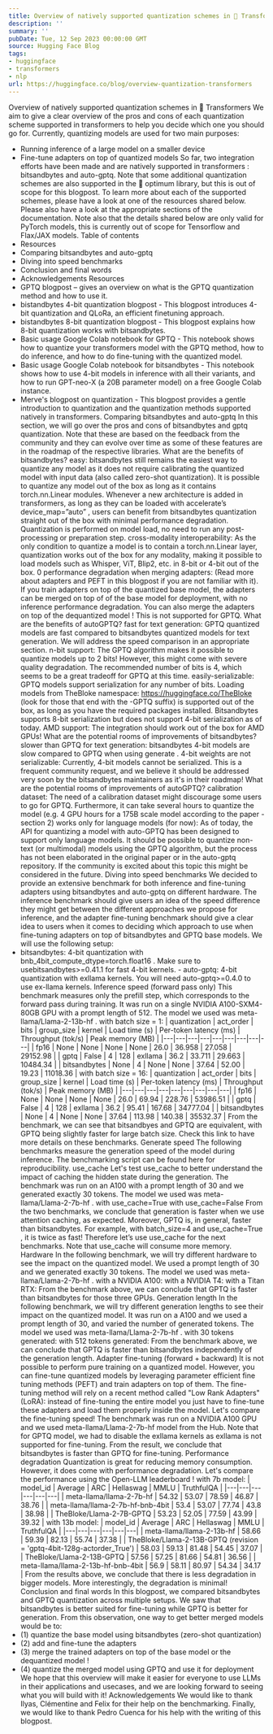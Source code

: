 ```yaml
---
title: Overview of natively supported quantization schemes in 🤗 Transformers
description: ''
summary: ''
pubDate: Tue, 12 Sep 2023 00:00:00 GMT
source: Hugging Face Blog
tags:
- huggingface
- transformers
- nlp
url: https://huggingface.co/blog/overview-quantization-transformers
---
```


Overview of natively supported quantization schemes in 🤗 Transformers
We aim to give a clear overview of the pros and cons of each quantization scheme supported in transformers to help you decide which one you should go for.
Currently, quantizing models are used for two main purposes:
- Running inference of a large model on a smaller device
- Fine-tune adapters on top of quantized models
So far, two integration efforts have been made and are natively supported in transformers : bitsandbytes and auto-gptq. Note that some additional quantization schemes are also supported in the 🤗 optimum library, but this is out of scope for this blogpost.
To learn more about each of the supported schemes, please have a look at one of the resources shared below. Please also have a look at the appropriate sections of the documentation.
Note also that the details shared below are only valid for PyTorch
models, this is currently out of scope for Tensorflow and Flax/JAX models.
Table of contents
- Resources
- Comparing bitsandbytes and auto-gptq
- Diving into speed benchmarks
- Conclusion and final words
- Acknowledgements
Resources
- GPTQ blogpost – gives an overview on what is the GPTQ quantization method and how to use it.
- bistandbytes 4-bit quantization blogpost - This blogpost introduces 4-bit quantization and QLoRa, an efficient finetuning approach.
- bistandbytes 8-bit quantization blogpost - This blogpost explains how 8-bit quantization works with bitsandbytes.
- Basic usage Google Colab notebook for GPTQ - This notebook shows how to quantize your transformers model with the GPTQ method, how to do inference, and how to do fine-tuning with the quantized model.
- Basic usage Google Colab notebook for bitsandbytes - This notebook shows how to use 4-bit models in inference with all their variants, and how to run GPT-neo-X (a 20B parameter model) on a free Google Colab instance.
- Merve's blogpost on quantization - This blogpost provides a gentle introduction to quantization and the quantization methods supported natively in transformers.
Comparing bitsandbytes and auto-gptq
In this section, we will go over the pros and cons of bitsandbytes and gptq quantization. Note that these are based on the feedback from the community and they can evolve over time as some of these features are in the roadmap of the respective libraries.
What are the benefits of bitsandbytes?
easy: bitsandbytes still remains the easiest way to quantize any model as it does not require calibrating the quantized model with input data (also called zero-shot quantization). It is possible to quantize any model out of the box as long as it contains torch.nn.Linear
modules. Whenever a new architecture is added in transformers, as long as they can be loaded with accelerate’s device_map=”auto”
, users can benefit from bitsandbytes quantization straight out of the box with minimal performance degradation. Quantization is performed on model load, no need to run any post-processing or preparation step.
cross-modality interoperability: As the only condition to quantize a model is to contain a torch.nn.Linear
layer, quantization works out of the box for any modality, making it possible to load models such as Whisper, ViT, Blip2, etc. in 8-bit or 4-bit out of the box.
0 performance degradation when merging adapters: (Read more about adapters and PEFT in this blogpost if you are not familiar with it). If you train adapters on top of the quantized base model, the adapters can be merged on top of of the base model for deployment, with no inference performance degradation. You can also merge the adapters on top of the dequantized model ! This is not supported for GPTQ.
What are the benefits of autoGPTQ?
fast for text generation: GPTQ quantized models are fast compared to bitsandbytes quantized models for text generation. We will address the speed comparison in an appropriate section.
n-bit support: The GPTQ algorithm makes it possible to quantize models up to 2 bits! However, this might come with severe quality degradation. The recommended number of bits is 4, which seems to be a great tradeoff for GPTQ at this time.
easily-serializable: GPTQ models support serialization for any number of bits. Loading models from TheBloke namespace: https://huggingface.co/TheBloke (look for those that end with the -GPTQ
suffix) is supported out of the box, as long as you have the required packages installed. Bitsandbytes supports 8-bit serialization but does not support 4-bit serialization as of today.
AMD support: The integration should work out of the box for AMD GPUs!
What are the potential rooms of improvements of bitsandbytes?
slower than GPTQ for text generation: bitsandbytes 4-bit models are slow compared to GPTQ when using generate
.
4-bit weights are not serializable: Currently, 4-bit models cannot be serialized. This is a frequent community request, and we believe it should be addressed very soon by the bitsandbytes maintainers as it's in their roadmap!
What are the potential rooms of improvements of autoGPTQ?
calibration dataset: The need of a calibration dataset might discourage some users to go for GPTQ. Furthermore, it can take several hours to quantize the model (e.g. 4 GPU hours for a 175B scale model according to the paper - section 2)
works only for language models (for now): As of today, the API for quantizing a model with auto-GPTQ has been designed to support only language models. It should be possible to quantize non-text (or multimodal) models using the GPTQ algorithm, but the process has not been elaborated in the original paper or in the auto-gptq repository. If the community is excited about this topic this might be considered in the future.
Diving into speed benchmarks
We decided to provide an extensive benchmark for both inference and fine-tuning adapters using bitsandbytes and auto-gptq on different hardware. The inference benchmark should give users an idea of the speed difference they might get between the different approaches we propose for inference, and the adapter fine-tuning benchmark should give a clear idea to users when it comes to deciding which approach to use when fine-tuning adapters on top of bitsandbytes and GPTQ base models.
We will use the following setup:
- bitsandbytes: 4-bit quantization with
bnb_4bit_compute_dtype=torch.float16
. Make sure to usebitsandbytes>=0.41.1
for fast 4-bit kernels. - auto-gptq: 4-bit quantization with exllama kernels. You will need
auto-gptq>=0.4.0
to use ex-llama kernels.
Inference speed (forward pass only)
This benchmark measures only the prefill step, which corresponds to the forward pass during training. It was run on a single NVIDIA A100-SXM4-80GB GPU with a prompt length of 512. The model we used was meta-llama/Llama-2-13b-hf
.
with batch size = 1:
| quantization | act_order | bits | group_size | kernel | Load time (s) | Per-token latency (ms) | Throughput (tok/s) | Peak memory (MB) |
|---|---|---|---|---|---|---|---|---|
| fp16 | None | None | None | None | 26.0 | 36.958 | 27.058 | 29152.98 |
| gptq | False | 4 | 128 | exllama | 36.2 | 33.711 | 29.663 | 10484.34 |
| bitsandbytes | None | 4 | None | None | 37.64 | 52.00 | 19.23 | 11018.36 |
with batch size = 16:
| quantization | act_order | bits | group_size | kernel | Load time (s) | Per-token latency (ms) | Throughput (tok/s) | Peak memory (MB) |
|---|---|---|---|---|---|---|---|---|
| fp16 | None | None | None | None | 26.0 | 69.94 | 228.76 | 53986.51 |
| gptq | False | 4 | 128 | exllama | 36.2 | 95.41 | 167.68 | 34777.04 |
| bitsandbytes | None | 4 | None | None | 37.64 | 113.98 | 140.38 | 35532.37 |
From the benchmark, we can see that bitsandbyes and GPTQ are equivalent, with GPTQ being slightly faster for large batch size. Check this link to have more details on these benchmarks.
Generate speed
The following benchmarks measure the generation speed of the model during inference. The benchmarking script can be found here for reproducibility.
use_cache
Let's test use_cache
to better understand the impact of caching the hidden state during the generation.
The benchmark was run on an A100 with a prompt length of 30 and we generated exactly 30 tokens. The model we used was meta-llama/Llama-2-7b-hf
.
with use_cache=True
with use_cache=False
From the two benchmarks, we conclude that generation is faster when we use attention caching, as expected. Moreover, GPTQ is, in general, faster than bitsandbytes. For example, with batch_size=4
and use_cache=True
, it is twice as fast! Therefore let’s use use_cache
for the next benchmarks. Note that use_cache
will consume more memory.
Hardware
In the following benchmark, we will try different hardware to see the impact on the quantized model. We used a prompt length of 30 and we generated exactly 30 tokens. The model we used was meta-llama/Llama-2-7b-hf
.
with a NVIDIA A100:
with a NVIDIA T4:
with a Titan RTX:
From the benchmark above, we can conclude that GPTQ is faster than bitsandbytes for those three GPUs.
Generation length
In the following benchmark, we will try different generation lengths to see their impact on the quantized model. It was run on a A100 and we used a prompt length of 30, and varied the number of generated tokens. The model we used was meta-llama/Llama-2-7b-hf
.
with 30 tokens generated:
with 512 tokens generated:
From the benchmark above, we can conclude that GPTQ is faster than bitsandbytes independently of the generation length.
Adapter fine-tuning (forward + backward)
It is not possible to perform pure training on a quantized model. However, you can fine-tune quantized models by leveraging parameter efficient fine tuning methods (PEFT) and train adapters on top of them. The fine-tuning method will rely on a recent method called "Low Rank Adapters" (LoRA): instead of fine-tuning the entire model you just have to fine-tune these adapters and load them properly inside the model. Let's compare the fine-tuning speed!
The benchmark was run on a NVIDIA A100 GPU and we used meta-llama/Llama-2-7b-hf
model from the Hub. Note that for GPTQ model, we had to disable the exllama kernels as exllama is not supported for fine-tuning.
From the result, we conclude that bitsandbytes is faster than GPTQ for fine-tuning.
Performance degradation
Quantization is great for reducing memory consumption. However, it does come with performance degradation. Let's compare the performance using the Open-LLM leaderboard !
with 7b model:
| model_id | Average | ARC | Hellaswag | MMLU | TruthfulQA |
|---|---|---|---|---|---|
| meta-llama/llama-2-7b-hf | 54.32 | 53.07 | 78.59 | 46.87 | 38.76 |
| meta-llama/llama-2-7b-hf-bnb-4bit | 53.4 | 53.07 | 77.74 | 43.8 | 38.98 |
| TheBloke/Llama-2-7B-GPTQ | 53.23 | 52.05 | 77.59 | 43.99 | 39.32 |
with 13b model:
| model_id | Average | ARC | Hellaswag | MMLU | TruthfulQA |
|---|---|---|---|---|---|
| meta-llama/llama-2-13b-hf | 58.66 | 59.39 | 82.13 | 55.74 | 37.38 |
| TheBloke/Llama-2-13B-GPTQ (revision = 'gptq-4bit-128g-actorder_True') | 58.03 | 59.13 | 81.48 | 54.45 | 37.07 |
| TheBloke/Llama-2-13B-GPTQ | 57.56 | 57.25 | 81.66 | 54.81 | 36.56 |
| meta-llama/llama-2-13b-hf-bnb-4bit | 56.9 | 58.11 | 80.97 | 54.34 | 34.17 |
From the results above, we conclude that there is less degradation in bigger models. More interestingly, the degradation is minimal!
Conclusion and final words
In this blogpost, we compared bitsandbytes and GPTQ quantization across multiple setups. We saw that bitsandbytes is better suited for fine-tuning while GPTQ is better for generation. From this observation, one way to get better merged models would be to:
- (1) quantize the base model using bitsandbytes (zero-shot quantization)
- (2) add and fine-tune the adapters
- (3) merge the trained adapters on top of the base model or the dequantized model !
- (4) quantize the merged model using GPTQ and use it for deployment
We hope that this overview will make it easier for everyone to use LLMs in their applications and usecases, and we are looking forward to seeing what you will build with it!
Acknowledgements
We would like to thank Ilyas, Clémentine and Felix for their help on the benchmarking.
Finally, we would like to thank Pedro Cuenca for his help with the writing of this blogpost.